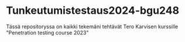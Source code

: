 # Tunkeutumistestaus2024-bgu248
Tässä repositoryssa on kaikki tekemäni tehtävät Tero Karvisen kurssille "Penetration testing course 2023"
